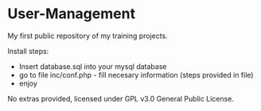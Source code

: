 # User-Management

My first public repository of my training projects.

Install steps:
- Insert database.sql into your mysql database
- go to file inc/conf.php - fill necesary information (steps provided in file)
- enjoy

No extras provided, licensed under GPL v3.0 General Public License.
